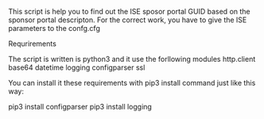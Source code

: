 This script is help you to find out the ISE sposor portal GUID based on the sponsor portal descripton.
For the correct work, you have to give the ISE parameters to the confg.cfg

Requrirements

The script is written is python3 and it use the forllowing modules
http.client
base64
datetime
logging
configparser
ssl

You can install it these requirements with 
pip3 install 
command just like this way:

pip3 install configparser
pip3 install logging
